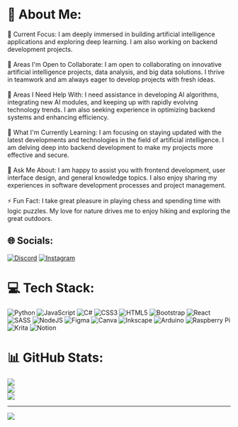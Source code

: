 # 💫 About Me:
🔭 Current Focus: I am deeply immersed in building artificial intelligence applications and exploring deep learning. I am also working on backend development projects.<br><br>👯 Areas I'm Open to Collaborate: I am open to collaborating on innovative artificial intelligence projects, data analysis, and big data solutions. I thrive in teamwork and am always eager to develop projects with fresh ideas.<br><br>🤝 Areas I Need Help With: I need assistance in developing AI algorithms, integrating new AI modules, and keeping up with rapidly evolving technology trends. I am also seeking experience in optimizing backend systems and enhancing efficiency.<br><br>🌱 What I'm Currently Learning: I am focusing on staying updated with the latest developments and technologies in the field of artificial intelligence. I am delving deep into backend development to make my projects more effective and secure.<br><br>💬 Ask Me About: I am happy to assist you with frontend development, user interface design, and general knowledge topics. I also enjoy sharing my experiences in software development processes and project management.<br><br>⚡ Fun Fact: I take great pleasure in playing chess and spending time with logic puzzles. My love for nature drives me to enjoy hiking and exploring the great outdoors.


## 🌐 Socials:
[![Discord](https://img.shields.io/badge/Discord-%237289DA.svg?logo=discord&logoColor=white)](https://discord.gg/https://discord.gg/FtJ2zCG4dH) [![Instagram](https://img.shields.io/badge/Instagram-%23E4405F.svg?logo=Instagram&logoColor=white)](https://instagram.com/photoman.ai) 

# 💻 Tech Stack:
![Python](https://img.shields.io/badge/python-3670A0?style=for-the-badge&logo=python&logoColor=ffdd54) ![JavaScript](https://img.shields.io/badge/javascript-%23323330.svg?style=for-the-badge&logo=javascript&logoColor=%23F7DF1E) ![C#](https://img.shields.io/badge/c%23-%23239120.svg?style=for-the-badge&logo=c-sharp&logoColor=white) ![CSS3](https://img.shields.io/badge/css3-%231572B6.svg?style=for-the-badge&logo=css3&logoColor=white) ![HTML5](https://img.shields.io/badge/html5-%23E34F26.svg?style=for-the-badge&logo=html5&logoColor=white) ![Bootstrap](https://img.shields.io/badge/bootstrap-%238511FA.svg?style=for-the-badge&logo=bootstrap&logoColor=white) ![React](https://img.shields.io/badge/react-%2320232a.svg?style=for-the-badge&logo=react&logoColor=%2361DAFB) ![SASS](https://img.shields.io/badge/SASS-hotpink.svg?style=for-the-badge&logo=SASS&logoColor=white) ![NodeJS](https://img.shields.io/badge/node.js-6DA55F?style=for-the-badge&logo=node.js&logoColor=white) ![Figma](https://img.shields.io/badge/figma-%23F24E1E.svg?style=for-the-badge&logo=figma&logoColor=white) ![Canva](https://img.shields.io/badge/Canva-%2300C4CC.svg?style=for-the-badge&logo=Canva&logoColor=white) ![Inkscape](https://img.shields.io/badge/Inkscape-e0e0e0?style=for-the-badge&logo=inkscape&logoColor=080A13) ![Arduino](https://img.shields.io/badge/-Arduino-00979D?style=for-the-badge&logo=Arduino&logoColor=white) ![Raspberry Pi](https://img.shields.io/badge/-RaspberryPi-C51A4A?style=for-the-badge&logo=Raspberry-Pi) ![Krita](https://img.shields.io/badge/Krita-203759?style=for-the-badge&logo=krita&logoColor=EEF37B) ![Notion](https://img.shields.io/badge/Notion-%23000000.svg?style=for-the-badge&logo=notion&logoColor=white)
# 📊 GitHub Stats:
![](https://github-readme-stats.vercel.app/api?username=photomanai&theme=vue-dark&hide_border=false&include_all_commits=false&count_private=false)<br/>
![](https://github-readme-streak-stats.herokuapp.com/?user=photomanai&theme=vue-dark&hide_border=false)<br/>
![](https://github-readme-stats.vercel.app/api/top-langs/?username=photomanai&theme=vue-dark&hide_border=false&include_all_commits=false&count_private=false&layout=compact)

---
[![](https://visitcount.itsvg.in/api?id=photomanai&icon=0&color=0)](https://visitcount.itsvg.in)

<!-- Proudly created with GPRM ( https://gprm.itsvg.in ) -->
